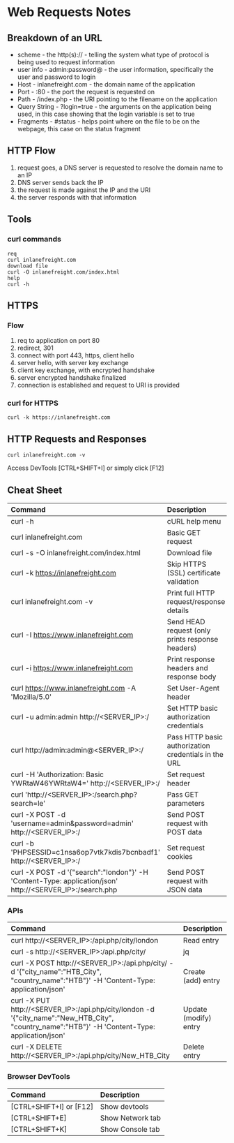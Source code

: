 # Web Requests Notes

## Breakdown of an URL

- scheme - the http(s):// - telling the system what type of protocol is being used to request information
- user info - admin:password@ - the user information, specifically the user and password to login
- Host - inlanefreight.com - the domain name of the application
- Port - :80 - the port the request is requested on
- Path - /index.php - the URI pointing to the filename on the application
- Query String - ?login=true - the arguments on the application being used, in this case showing that the login variable is set to true
- Fragments - #status - helps point where on the file to be on the webpage, this case on the status fragment

## HTTP Flow
1. request goes, a DNS server is requested to resolve the domain name to an IP
2. DNS server sends back the IP
3. the request is made against the IP and the URI
4. the server responds with that information

## Tools

### curl commands
```
req
curl inlanefreight.com
download file
curl -O inlanefreight.com/index.html
help
curl -h
```

## HTTPS 

### Flow
1. req to application on port 80
2. redirect, 301
3. connect with port 443, https, client hello
4. server hello, with server key exchange
5. client key exchange, with encrypted handshake
6. server encrypted handshake finalized
7. connection is established and request to URI is provided

### curl for HTTPS
```
curl -k https://inlanefreight.com
```

## HTTP Requests and Responses

```
curl inlanefreight.com -v
```

Access DevTools
[CTRL+SHIFT+I] or simply click [F12]




## Cheat Sheet
| Command | Description |
|:--------|:------------|
| curl -h | cURL help menu |
| curl inlanefreight.com|Basic GET request|
|curl -s -O inlanefreight.com/index.html|Download file|
| curl -k https://inlanefreight.com 	|Skip HTTPS (SSL) certificate validation|
| curl inlanefreight.com -v 	|Print full HTTP request/response details|
| curl -I https://www.inlanefreight.com 	|Send HEAD request (only prints response headers)|
| curl -i https://www.inlanefreight.com 	|Print response headers and response body|
| curl https://www.inlanefreight.com -A 'Mozilla/5.0' 	|Set User-Agent header|
| curl -u admin:admin http://<SERVER_IP>:<PORT>/ 	|Set HTTP basic authorization credentials|
| curl http://admin:admin@<SERVER_IP>:<PORT>/ 	|Pass HTTP basic authorization credentials in the URL|
| curl -H 'Authorization: Basic YWRtaW46YWRtaW4=' http://<SERVER_IP>:<PORT>/ 	|Set request header||
| curl 'http://<SERVER_IP>:<PORT>/search.php?search=le' 	|Pass GET parameters|
| curl -X POST -d 'username=admin&password=admin' http://<SERVER_IP>:<PORT>/ 	|Send POST request with POST data|
| curl -b 'PHPSESSID=c1nsa6op7vtk7kdis7bcnbadf1' http://<SERVER_IP>:<PORT>/ 	|Set request cookies|
| curl -X POST -d '{"search":"london"}' -H 'Content-Type: application/json' http://<SERVER_IP>:<PORT>/search.php 	|Send POST request with JSON data|

### APIs
|Command | Description|
|:--------|:------------|
|curl http://<SERVER_IP>:<PORT>/api.php/city/london 	|Read entry|
| curl -s http://<SERVER_IP>:<PORT>/api.php/city/ | jq 	|Read all entries|
| curl -X POST http://<SERVER_IP>:<PORT>/api.php/city/ -d '{"city_name":"HTB_City", "country_name":"HTB"}' -H 'Content-Type: application/json' 	|Create (add) entry|
| curl -X PUT http://<SERVER_IP>:<PORT>/api.php/city/london -d '{"city_name":"New_HTB_City", "country_name":"HTB"}' -H 'Content-Type: application/json' |	Update (modify) entry|
| curl -X DELETE http://<SERVER_IP>:<PORT>/api.php/city/New_HTB_City |	Delete entry|

### Browser DevTools
|Command | Description|
|:--------|:------------|
| [CTRL+SHIFT+I] or [F12] 	|Show devtools|
| [CTRL+SHIFT+E] 	|Show Network tab|
| [CTRL+SHIFT+K] 	|Show Console tab|
